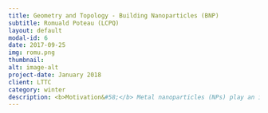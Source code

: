 ```yaml
---
title: Geometry and Topology - Building Nanoparticles (BNP)
subtitle: Romuald Poteau (LCPQ)
layout: default
modal-id: 6
date: 2017-09-25
img: romu.png
thumbnail:
alt: image-alt
project-date: January 2018
client: LTTC
category: winter
description: <b>Motivation&#58;</b> Metal nanoparticles (NPs) play an important role in different fields of science such as catalysis, medicine, electronics, drug carriers, sensors, pigments, magnetic and optical materials, etc. Provided that understanding atthe atomic level reactive processes that occur on their surface allows the fine-tuning of NPs, first-principles calculations can guide their conception, although this remains challenging. The reason lies in the difficulty in accurately describing such complex systems, which exhibit a nanoscale metallic core with ligands on its surface. Yet, prior to the calculation of data with a fairly accurate computational method, a valuable theoretical rationalization requires designing a relevant chemical model. This task starts by building the morphology of the metal core, which is usually a small crystal&#58; NPs can actually be classified as single crystalline polyhedral (cubes, octahedra, tetrahedra, truncated octahedra, etc.) or nonpolyhedral (plates, rods, etc.) shapes, or as multiply twinned shapes (decahedra, Marks decahedra, icosahedra, etc.,).<Br> <b>Goal of the tutorial&#58;</b> Implementation of a code that calculates the atomic positions of metal atoms in face-centered cubic structures&#58; octahedra, cuboctahedra, truncated octahedra, tetrahedra.<Br> <b> What are we going to learn&#58;</b><Br> * The experimental way to synthesize metal nanoparticles (either by physical and chemical methods).<Br> * The so-called magic numbers in alkali and noble metal nanoclusters and their relationship with the thermodynamic stability of these species.<Br> * The typical electronic structure of metal NPs and the influence of surface species on this electronic fingerprint.<Br> * The relationship between shape, size, local defects and catalytic activity of metal NPs.<Br> * The experimental way to characterize the shape of the metal core and how to simulate the so-called Radial Distribution Function (RDF) graphs.<Br> * Some simple geometry considerations and relationships, very useful to design a Molecular Builder.  
---
```

